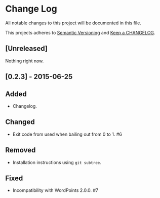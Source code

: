 # Change Log
All notable changes to this project will be documented in this file.

This projects adheres to [Semantic Versioning](http://semver.org/) and [Keep a 
CHANGELOG](http://keepachangelog.com/).

## [Unreleased]
Nothing right now.

## [0.2.3] - 2015-06-25

## Added
- Changelog.

## Changed
- Exit code from used when bailing out from 0 to 1. #6

## Removed
- Installation instructions using `git subtree`.

## Fixed
- Incompatibility with WordPoints 2.0.0. #7
